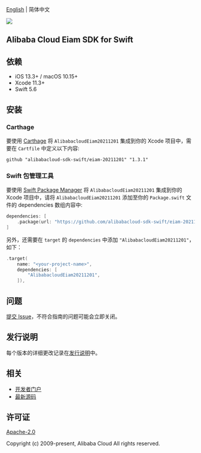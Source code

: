 [English](README.md) | 简体中文

![](https://aliyunsdk-pages.alicdn.com/icons/AlibabaCloud.svg)

## Alibaba Cloud Eiam SDK for Swift

## 依赖

- iOS 13.3+ / macOS 10.15+
- Xcode 11.3+
- Swift 5.6

## 安装

### Carthage

要使用 [Carthage](https://github.com/Carthage/Carthage) 将 `AlibabacloudEiam20211201` 集成到你的 Xcode 项目中，需要在 `Cartfile` 中定义以下内容:

```ogdl
github "alibabacloud-sdk-swift/eiam-20211201" "1.3.1"
```

### Swift 包管理工具

要使用 [Swift Package Manager](https://swift.org/package-manager/) 将 `AlibabacloudEiam20211201` 集成到你的 Xcode 项目中，请将 `AlibabacloudEiam20211201` 添加至你的 `Package.swift` 文件的 dependencies 数组内容中:

```swift
dependencies: [
    .package(url: "https://github.com/alibabacloud-sdk-swift/eiam-20211201.git", from: "1.3.1")
]
```

另外，还需要在 `target` 的 `dependencies` 中添加 `"AlibabacloudEiam20211201"`，如下：

```swift
.target(
    name: "<your-project-name>",
    dependencies: [
        "AlibabacloudEiam20211201",
    ]),
```

## 问题

[提交 Issue](https://github.com/alibabacloud-sdk-swift/eiam-20211201/issues/new)，不符合指南的问题可能会立即关闭。

## 发行说明

每个版本的详细更改记录在[发行说明](./ChangeLog.txt)中。

## 相关

* [开发者门户](https://next.api.aliyun.com/home)
* [最新源码](https://github.com/alibabacloud-sdk-swift/eiam-20211201)

## 许可证

[Apache-2.0](http://www.apache.org/licenses/LICENSE-2.0)

Copyright (c) 2009-present, Alibaba Cloud All rights reserved.
